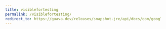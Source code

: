 ```yaml
---
title: visiblefortesting
permalink: /visiblefortesting/
redirect_to: https://guava.dev/releases/snapshot-jre/api/docs/com/google/common/annotations/VisibleForTesting.html
---
```

